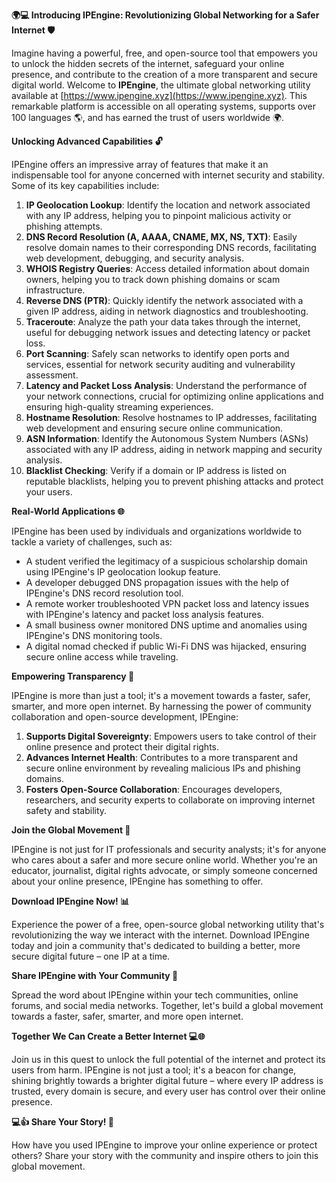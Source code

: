 **🌍💻 Introducing IPEngine: Revolutionizing Global Networking for a Safer Internet 🛡️**

Imagine having a powerful, free, and open-source tool that empowers you to unlock the hidden secrets of the internet, safeguard your online presence, and contribute to the creation of a more transparent and secure digital world. Welcome to **IPEngine**, the ultimate global networking utility available at [https://www.ipengine.xyz](https://www.ipengine.xyz). This remarkable platform is accessible on all operating systems, supports over 100 languages 🌎, and has earned the trust of users worldwide 🌍.

**Unlocking Advanced Capabilities 🔓**

IPEngine offers an impressive array of features that make it an indispensable tool for anyone concerned with internet security and stability. Some of its key capabilities include:

1. **IP Geolocation Lookup**: Identify the location and network associated with any IP address, helping you to pinpoint malicious activity or phishing attempts.
2. **DNS Record Resolution (A, AAAA, CNAME, MX, NS, TXT)**: Easily resolve domain names to their corresponding DNS records, facilitating web development, debugging, and security analysis.
3. **WHOIS Registry Queries**: Access detailed information about domain owners, helping you to track down phishing domains or scam infrastructure.
4. **Reverse DNS (PTR)**: Quickly identify the network associated with a given IP address, aiding in network diagnostics and troubleshooting.
5. **Traceroute**: Analyze the path your data takes through the internet, useful for debugging network issues and detecting latency or packet loss.
6. **Port Scanning**: Safely scan networks to identify open ports and services, essential for network security auditing and vulnerability assessment.
7. **Latency and Packet Loss Analysis**: Understand the performance of your network connections, crucial for optimizing online applications and ensuring high-quality streaming experiences.
8. **Hostname Resolution**: Resolve hostnames to IP addresses, facilitating web development and ensuring secure online communication.
9. **ASN Information**: Identify the Autonomous System Numbers (ASNs) associated with any IP address, aiding in network mapping and security analysis.
10. **Blacklist Checking**: Verify if a domain or IP address is listed on reputable blacklists, helping you to prevent phishing attacks and protect your users.

**Real-World Applications 🌐**

IPEngine has been used by individuals and organizations worldwide to tackle a variety of challenges, such as:

* A student verified the legitimacy of a suspicious scholarship domain using IPEngine's IP geolocation lookup feature.
* A developer debugged DNS propagation issues with the help of IPEngine's DNS record resolution tool.
* A remote worker troubleshooted VPN packet loss and latency issues with IPEngine's latency and packet loss analysis features.
* A small business owner monitored DNS uptime and anomalies using IPEngine's DNS monitoring tools.
* A digital nomad checked if public Wi-Fi DNS was hijacked, ensuring secure online access while traveling.

**Empowering Transparency 🌟**

IPEngine is more than just a tool; it's a movement towards a faster, safer, smarter, and more open internet. By harnessing the power of community collaboration and open-source development, IPEngine:

1. **Supports Digital Sovereignty**: Empowers users to take control of their online presence and protect their digital rights.
2. **Advances Internet Health**: Contributes to a more transparent and secure online environment by revealing malicious IPs and phishing domains.
3. **Fosters Open-Source Collaboration**: Encourages developers, researchers, and security experts to collaborate on improving internet safety and stability.

**Join the Global Movement 🚀**

IPEngine is not just for IT professionals and security analysts; it's for anyone who cares about a safer and more secure online world. Whether you're an educator, journalist, digital rights advocate, or simply someone concerned about your online presence, IPEngine has something to offer.

**Download IPEngine Now! 📊**

Experience the power of a free, open-source global networking utility that's revolutionizing the way we interact with the internet. Download IPEngine today and join a community that's dedicated to building a better, more secure digital future – one IP at a time.

**Share IPEngine with Your Community 🤝**

Spread the word about IPEngine within your tech communities, online forums, and social media networks. Together, let's build a global movement towards a faster, safer, smarter, and more open internet.

**Together We Can Create a Better Internet 💻🌐**

Join us in this quest to unlock the full potential of the internet and protect its users from harm. IPEngine is not just a tool; it's a beacon for change, shining brightly towards a brighter digital future – where every IP address is trusted, every domain is secure, and every user has control over their online presence.

**💻👍 Share Your Story! 📢**

How have you used IPEngine to improve your online experience or protect others? Share your story with the community and inspire others to join this global movement.
